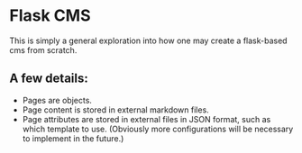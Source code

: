 # Flask CMS

This is simply a general exploration into how one may create a flask-based cms from scratch.

## A few details:
* Pages are objects.
* Page content is stored in external markdown files.
* Page attributes are stored in external files in JSON format, such as which template to use. (Obviously more configurations will be necessary to implement in the future.)

